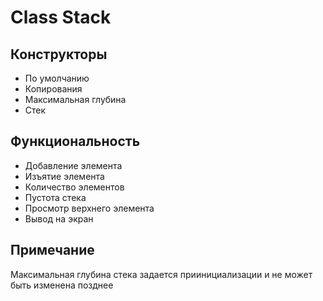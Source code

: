 # Class Stack
## Конструкторы
- По умолчанию
- Копирования
- Максимальная глубина
- Стек
  
## Функциональность
- Добавление элемента
- Изъятие элемента
- Количество элементов
- Пустота стека
- Просмотр верхнего элемента
- Вывод на экран

## Примечание
Максимальная глубина стека задается приинициализации и не может быть изменена позднее

